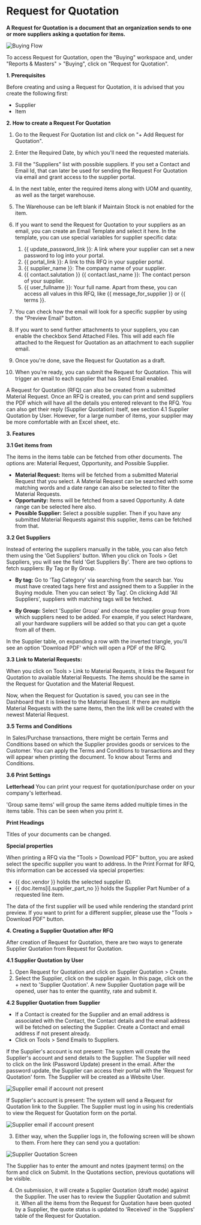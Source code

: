 # Request for Quotation

**A Request for Quotation is a document that an organization sends to one or more suppliers asking a quotation for items.**

 ![Buying Flow](../Images/buying_flow_rfq.png)

To access Request for Quotation, open the "Buying" workspace and, under "Reports & Masters" > "Buying",
click on "Request for Quotation".

**1. Prerequisites**

Before creating and using a Request for Quotation, it is advised that you create the following first:

* Supplier
* Item

**2. How to create a Request For Quotation**

1. Go to the Request For Quotation list and click on "+ Add Request for Quotation".
2. Enter the Required Date, by which you'll need the requested materials.
3. Fill the "Suppliers" list with possible suppliers.
If you set a Contact and Email Id, that can later be used for sending the Request For Quotation via email and grant access to the supplier portal.
4. In the next table, enter the required items along with UOM and quantity, as well as the target warehouse.
5. The Warehouse can be left blank if Maintain Stock is not enabled for the item.
6. If you want to send the Request for Quotation to your suppliers as an email, you can create an Email Template and select it here. In the template, you can use special variables for supplier specific data:

    1. {{ update_password_link }}: A link where your supplier can set a new password to log into your portal.
    2. {{ portal_link }}: A link to this RFQ in your supplier portal.
    3. {{ supplier_name }}: The company name of your supplier.
    4. {{ contact.salutation }} {{ contact.last_name }}: The contact person of your supplier.
    5. {{ user_fullname }}: Your full name.
    Apart from these, you can access all values in this RFQ, like {{ message_for_supplier }} or {{ terms }}.

7. You can check how the email will look for a specific supplier by using the "Preview Email" button.
8. If you want to send further attachments to your suppliers, you can enable the checkbox
Send Attached Files. This will add each file attached to the Request for Quotation as an attachment to each supplier email. 
9. Once you're done, save the Request for Quotation as a draft. 
10. When you're ready, you can submit the Request for Quotation. This will trigger an email to each supplier that has Send Email enabled.

A Request for Quotation (RFQ) can also be created from a submitted Material Request. Once an RFQ is created, you can print and send suppliers the PDF which will have all the details you entered relevant to the RFQ. You can also get their reply (Supplier Quotation) itself, see section 4.1 Supplier Quotation by User. However, for a large number of items, your supplier may be more comfortable with an Excel sheet, etc.

**3. Features**

**3.1 Get items from**

The items in the items table can be fetched from other documents. The options are: Material Request, Opportunity, and Possible Supplier.

* **Material Request:** Items will be fetched from a submitted Material Request that you select. A Material Request can be searched with some matching words and a date range can also be selected to filter the Material Requests.
* **Opportunity:** Items will be fetched from a saved Opportunity. A date range can be selected here also.
* **Possible Supplier:** Select a possible supplier. Then if you have any submitted Material Requests against this supplier, items can be fetched from that.

**3.2 Get Suppliers**

Instead of entering the suppliers manually in the table, you can also fetch them using the 'Get Suppliers' button. When you click on Tools > Get Suppliers, you will see the field 'Get Suppliers By'. There are two options to fetch suppliers: By Tag or By Group.

* **By tag:** Go to 'Tag Category' via searching from the search bar. You must have created tags here first and assigned them to a Supplier in the Buying module. Then you can select 'By Tag'. On clicking Add 'All Suppliers', suppliers with matching tags will be fetched.

* **By Group:** Select 'Supplier Group' and choose the supplier group from which suppliers need to be added. For example, if you select Hardware, all your hardware suppliers will be added so that you can get a quote from all of them.

In the Supplier table, on expanding a row with the inverted triangle, you'll see an option 'Download PDF' which will open a PDF of the RFQ.

**3.3 Link to Material Requests:** 

When you click on Tools > Link to Material Requests, it links the Request for Quotation to available Material Requests. The items should be the same in the Request for Quotation and the Material Request.

Now, when the Request for Quotation is saved, you can see in the Dashboard that it is linked to the Material Request. If there are multiple Material Requests with the same items, then the link will be created with the newest Material Request.

**3.5 Terms and Conditions**

In Sales/Purchase transactions, there might be certain Terms and Conditions based on which the Supplier provides goods or services to the Customer. You can apply the Terms and Conditions to transactions and they will appear when printing the document. To know about Terms and Conditions.

**3.6 Print Settings**

**Letterhead** 
You can print your request for quotation/purchase order on your company's letterhead.

'Group same items' will group the same items added multiple times in the items table. This can be seen when you print it.

**Print Headings** 

Titles of your documents can be changed. 

**Special properties**

When printing a RFQ via the "Tools > Download PDF" button, you are asked select the specific supplier you want to address. In the Print Format for RFQ, this information can be accessed via special properties:

* {{ doc.vendor }} holds the selected supplier ID.
* {{ doc.items[i].supplier_part_no }} holds the Supplier Part Number of a requested line item.

The data of the first supplier will be used while rendering the standard print preview. If you want to print for a different supplier, please use the "Tools > Download PDF" button.

**4. Creating a Supplier Quotation after RFQ**

After creation of Request for Quotation, there are two ways to generate Supplier Quotation from Request for Quotation.

**4.1 Supplier Quotation by User**

1. Open Request for Quotation and click on Supplier Quotation > Create.
2. Select the Supplier, click on the supplier again. In this page, click on the + next to 'Supplier Quotation'. A new Supplier Quotation page will be opened, user has to enter the quantity, rate and submit it.

**4.2 Supplier Quotation from Supplier**

* If a Contact is created for the Supplier and an email address is associated with the Contact, the Contact details and the email address will be fetched on selecting the Supplier. Create a Contact and email address if not present already.
* Click on Tools > Send Emails to Suppliers.

If the Supplier's account is not present: The system will create the Supplier's account and send details to the Supplier. The Supplier will need to click on the link (Password Update) present in the email. After the password update, the Supplier can access their portal with the 'Request for Quotation' form. The Supplier will be created as a Website User.

 ![Supplier email if account not present](../Images/supplier-email-with-update-password.png)

If Supplier's account is present: The system will send a Request for Quotation link to the Supplier. The Supplier must log in using his credentials to view the Request for Quotation form on the portal.

 ![Supplier email if account present](../Images/supplier-email-normal.png)

3. Either way, when the Supplier logs in, the following screen will be shown to them. From here they can send you a quotation:

 ![Supplier Quotation Screen](../Images/rfq-supplier-quotation.png)

The Supplier has to enter the amount and notes (payment terms) on the form and click on Submit. In the Quotations section, previous quotations will be visible. 

4. On submission, it will create a Supplier Quotation (draft mode) against the Supplier. The user has to review the Supplier Quotation and submit it. When all the items from the Request for Quotation have been quoted by a Supplier, the quote status is updated to 'Received' in the 'Suppliers' table of the Request for Quotation.